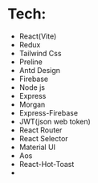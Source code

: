 # Tech:
 * React(Vite)
 * Redux
 * Tailwind Css
 * Preline
 * Antd Design
 * Firebase
 * Node js
 * Express
 * Morgan
 * Express-Firebase
 * JWT(json web token)
 * React Router
 * React Selector
 * Material UI
 * Aos
 * React-Hot-Toast
 * 